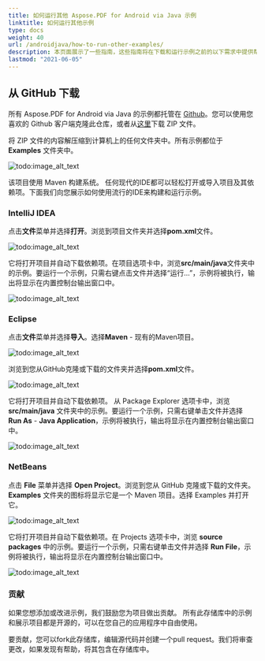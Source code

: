 ```yaml
---
title: 如何运行其他 Aspose.PDF for Android via Java 示例
linktitle: 如何运行其他示例
type: docs
weight: 40
url: /androidjava/how-to-run-other-examples/    
description: 本页面展示了一些指南，这些指南将在下载和运行示例之前的以下需求中提供帮助。
lastmod: "2021-06-05"
---
```


## 从 GitHub 下载

所有 Aspose.PDF for Android via Java 的示例都托管在 [Github](https://github.com/aspose-pdf/Aspose.PDF-for-Java)。您可以使用您喜欢的 Github 客户端克隆此仓库，或者从[这里](https://github.com/aspose-pdf/Aspose.PDF-for-Java/archive/master.zip)下载 ZIP 文件。

将 ZIP 文件的内容解压缩到计算机上的任何文件夹中。所有示例都位于 **Examples** 文件夹中。

![todo:image_alt_text](how-to-run-the-examples_1.png)

该项目使用 Maven 构建系统。
 任何现代的IDE都可以轻松打开或导入项目及其依赖项。下面我们向您展示如何使用流行的IDE来构建和运行示例。

### IntelliJ IDEA

点击**文件**菜单并选择**打开**。浏览到项目文件夹并选择**pom.xml**文件。

![todo:image_alt_text](how-to-run-the-examples_2.png)

它将打开项目并自动下载依赖项。在项目选项卡中，浏览**src/main/java**文件夹中的示例。要运行一个示例，只需右键点击文件并选择“运行...”，示例将被执行，输出将显示在内置控制台输出窗口中。

![todo:image_alt_text](how-to-run-the-examples_3.png)

### Eclipse

点击**文件**菜单并选择**导入**。选择**Maven** - 现有的Maven项目。

![todo:image_alt_text](how-to-run-the-examples_4.png)

浏览到您从GitHub克隆或下载的文件夹并选择**pom.xml**文件。

![todo:image_alt_text](how-to-run-the-examples_5.png)

它将打开项目并自动下载依赖项。 从 Package Explorer 选项卡中，浏览 **src/main/java** 文件夹中的示例。要运行一个示例，只需右键单击文件并选择 **Run As** - **Java Application**，示例将被执行，输出将显示在内置控制台输出窗口中。

![todo:image_alt_text](how-to-run-the-examples_6.png)

### NetBeans

点击 **File** 菜单并选择 **Open Project**。浏览到您从 GitHub 克隆或下载的文件夹。**Examples** 文件夹的图标将显示它是一个 Maven 项目。选择 Examples 并打开它。

![todo:image_alt_text](how-to-run-the-examples_7.png)

它将打开项目并自动下载依赖项。在 Projects 选项卡中，浏览 **source packages** 中的示例。要运行一个示例，只需右键单击文件并选择 **Run File**，示例将被执行，输出将显示在内置控制台输出窗口中。

![todo:image_alt_text](how-to-run-the-examples_8.png)

### 贡献

如果您想添加或改进示例，我们鼓励您为项目做出贡献。 所有此存储库中的示例和展示项目都是开源的，可以在您自己的应用程序中自由使用。

要贡献，您可以fork此存储库，编辑源代码并创建一个pull request。我们将审查更改，如果发现有帮助，将其包含在存储库中。